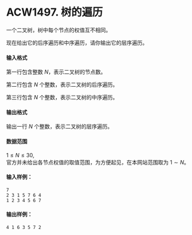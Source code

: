 # ACW1497. 树的遍历

一个二叉树，树中每个节点的权值互不相同。

现在给出它的后序遍历和中序遍历，请你输出它的层序遍历。

#### 输入格式

第一行包含整数 $N$，表示二叉树的节点数。

第二行包含 $N$ 个整数，表示二叉树的后序遍历。

第三行包含 $N$ 个整数，表示二叉树的中序遍历。

#### 输出格式

输出一行 $N$ 个整数，表示二叉树的层序遍历。

#### 数据范围

$1 \le N \le 30$,  
官方并未给出各节点权值的取值范围，为方便起见，在本网站范围取为 $1 \sim N$。

#### 输入样例：

```
7
2 3 1 5 7 6 4
1 2 3 4 5 6 7
```

#### 输出样例：

```
4 1 6 3 5 7 2
```

